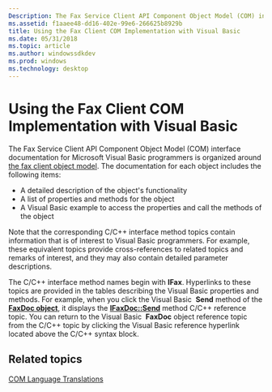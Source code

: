 ```yaml
---
Description: The Fax Service Client API Component Object Model (COM) interface documentation for Microsoft Visual Basic programmers is organized around the fax client object model.
ms.assetid: f1aaee48-dd16-402e-99e6-266625b8929b
title: Using the Fax Client COM Implementation with Visual Basic
ms.date: 05/31/2018
ms.topic: article
ms.author: windowssdkdev
ms.prod: windows
ms.technology: desktop
---
```


# Using the Fax Client COM Implementation with Visual Basic

The Fax Service Client API Component Object Model (COM) interface documentation for Microsoft Visual Basic programmers is organized around [the fax client object model](-mfax-the-fax-client-object-model.md). The documentation for each object includes the following items:

-   A detailed description of the object's functionality
-   A list of properties and methods for the object
-   A Visual Basic example to access the properties and call the methods of the object

Note that the corresponding C/C++ interface method topics contain information that is of interest to Visual Basic programmers. For example, these equivalent topics provide cross-references to related topics and remarks of interest, and they may also contain detailed parameter descriptions.

The C/C++ interface method names begin with **IFax**. Hyperlinks to these topics are provided in the tables describing the Visual Basic properties and methods. For example, when you click the Visual Basic  **Send** method of the [**FaxDoc object**](-mfax-faxdoc-object-visual-basic-.md), it displays the [**IFaxDoc::Send**](/windows/previous-versions/Faxcom/?branch=master) method C/C++ reference topic. You can return to the Visual Basic  **FaxDoc** object reference topic from the C/C++ topic by clicking the Visual Basic reference hyperlink located above the C/C++ syntax block.

## Related topics

<dl> <dt>

[COM Language Translations](http://msdn.microsoft.com/library/en-us/com/htm/ctrans_1boz.asp)
</dt> </dl>

 

 



